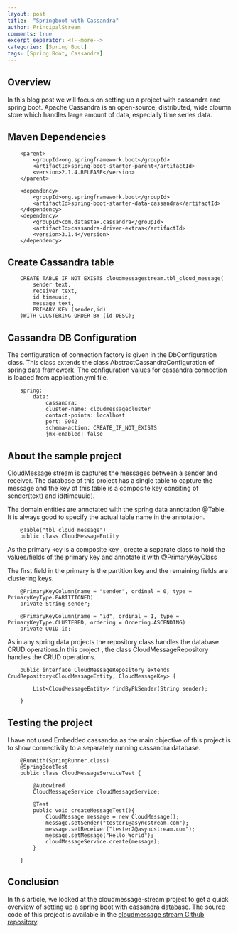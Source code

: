 ```yaml
---
layout: post
title:  "Springboot with Cassandra"
author: PrincipalStream
comments: true
excerpt_separator: <!--more-->
categories: [Spring Boot]
tags: [Spring Boot, Cassandra]
---
```


## Overview

In this blog post we will focus on setting up a project with cassandra and spring boot.
Apache Cassandra is an open-source, distributed, wide cloumn store which handles large amount of data, especially time series data.

## Maven Dependencies

        <parent>
            <groupId>org.springframework.boot</groupId>
            <artifactId>spring-boot-starter-parent</artifactId>
            <version>2.1.4.RELEASE</version>
        </parent>
        
        <dependency>
            <groupId>org.springframework.boot</groupId>
            <artifactId>spring-boot-starter-data-cassandra</artifactId>
        </dependency>
        <dependency>
            <groupId>com.datastax.cassandra</groupId>
            <artifactId>cassandra-driver-extras</artifactId>
            <version>3.1.4</version>
        </dependency>

## Create Cassandra table

        CREATE TABLE IF NOT EXISTS cloudmessagestream.tbl_cloud_message(
            sender text,
            receiver text,
            id timeuuid,
            message text,
            PRIMARY KEY (sender,id)
        )WITH CLUSTERING ORDER BY (id DESC);

## Cassandra DB Configuration 

The configuration of connection factory is given in the DbConfiguration class. This class extends the class AbstractCassandraConfiguration of spring data framework.
The configuration values for cassandra connection is loaded from application.yml file.
        
        spring:
            data:
                cassandra:
                cluster-name: cloudmessagecluster
                contact-points: localhost
                port: 9042
                schema-action: CREATE_IF_NOT_EXISTS
                jmx-enabled: false


## About the sample project

CloudMessage stream is captures the messages between a sender and receiver. The database of this project has a single table to capture the message and the key of this table is a composite key consiting of sender(text) and id(timeuuid).

The domain entities are annotated with the spring data annotation @Table. It is always good to specify the actual table name in the annotation.

        @Table("tbl_cloud_message")
        public class CloudMessageEntity

As the primary key is a composite key , create a separate class to hold the values/fields of the primary key and annotate it with @PrimaryKeyClass

The first field in the primary is the partition key and the remaining fields are clustering keys.    

        @PrimaryKeyColumn(name = "sender", ordinal = 0, type = PrimaryKeyType.PARTITIONED)
        private String sender;

        @PrimaryKeyColumn(name = "id", ordinal = 1, type = PrimaryKeyType.CLUSTERED, ordering = Ordering.ASCENDING)
        private UUID id;

As in any spring data projects the repository class handles the database CRUD operations.In this project , the class CloudMessageRepository handles the CRUD operations.

        public interface CloudMessageRepository extends CrudRepository<CloudMessageEntity, CloudMessageKey> {

            List<CloudMessageEntity> findByPkSender(String sender);

        }

## Testing the project

I have not used Embedded cassandra as the main objective of this project is to show connectivity to a separately running cassandra database.

        @RunWith(SpringRunner.class)
        @SpringBootTest
        public class CloudMessageServiceTest {

            @Autowired
            CloudMessageService cloudMessageService;

            @Test
            public void createMessageTest(){
                CloudMessage message = new CloudMessage();
                message.setSender("tester1@asyncstream.com");
                message.setReceiver("tester2@asyncstream.com");
                message.setMessage("Hello World");
                cloudMessageService.create(message);
            }

        }

## Conclusion
In this article, we looked at the cloudmessage-stream project to get a quick overview of setting up a spring boot with cassandra database. The source code of this project is available in the [cloudmessage stream Github repository](https://github.com/asyncstream/cloudmessage-stream).